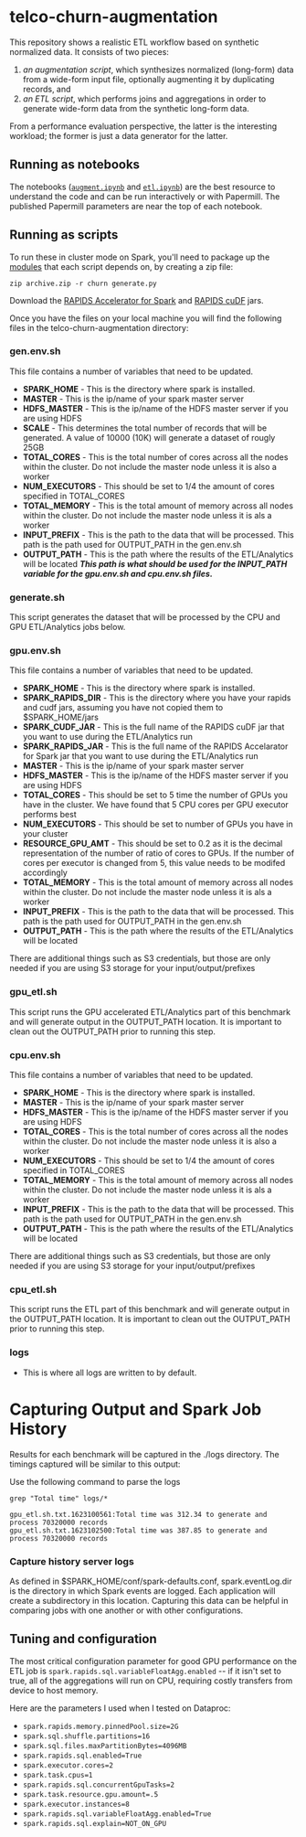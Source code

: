 # telco-churn-augmentation

This repository shows a realistic ETL workflow based on synthetic normalized data.  It consists of two pieces:

1.  _an augmentation script_, which synthesizes normalized (long-form) data from a wide-form input file, optionally augmenting it by duplicating records, and
2. _an ETL script_, which performs joins and aggregations in order to generate wide-form data from the synthetic long-form data.

From a performance evaluation perspective, the latter is the interesting workload; the former is just a data generator for the latter.

## Running as notebooks

The notebooks ([`augment.ipynb`](augment.ipynb) and [`etl.ipynb`](etl.ipynb)) are the best resource to understand the code and can be run interactively or with Papermill.  The published Papermill parameters are near the top of each notebook.

## Running as scripts

To run these in cluster mode on Spark, you'll need to package up the [modules](churn) that each script depends on, by creating a zip file:

`zip archive.zip -r churn generate.py`

Download the [RAPIDS Accelerator for Spark](https://repo1.maven.org/maven2/com/nvidia/rapids-4-spark_2.12/21.06.0/rapids-4-spark_2.12-21.06.0.jar) and [RAPIDS cuDF](https://repo1.maven.org/maven2/ai/rapids/cudf/21.06.1/cudf-21.06.1-cuda11.jar) jars.

Once you have the files on your local machine you will find the following files in the telco-churn-augmentation directory:

### gen.env.sh
This file contains a number of variables that need to be updated.
* **SPARK_HOME** - This is the directory where spark is installed.
* **MASTER** - This is the ip/name of your spark master server
* **HDFS_MASTER** - This is the ip/name of the HDFS master server if you are using HDFS
* **SCALE** - This determines the total number of records that will be generated. A value of 10000 (10K) will generate a dataset of rougly 25GB
* **TOTAL_CORES** - This is the total number of cores across all the nodes within the cluster. Do not include the master node unless it is also a worker
* **NUM_EXECUTORS** - This should be set to 1/4 the amount of cores specified in TOTAL_CORES
* **TOTAL_MEMORY** - This is the total amount of memory across all nodes within the cluster. Do not include the master node unless it is als a worker
* **INPUT_PREFIX** - This is the path to the data that will be processed. This path is the path used for OUTPUT_PATH in the gen.env.sh
* **OUTPUT_PATH** - This is the path where the results of the ETL/Analytics will be located _**This path is what should be used for the INPUT_PATH variable for the gpu.env.sh and cpu.env.sh files.**_

### generate.sh
This script generates the dataset that will be processed by the CPU and GPU ETL/Analytics jobs below.

### gpu.env.sh
This file contains a number of variables that need to be updated.
* **SPARK_HOME** - This is the directory where spark is installed.
* **SPARK_RAPIDS_DIR** - This is the directory where you have your rapids and cudf jars, assuming you have not copied them to $SPARK_HOME/jars
* **SPARK_CUDF_JAR** - This is the full name of the RAPIDS cuDF jar that you want to use during the ETL/Analytics run
* **SPARK_RAPIDS_JAR** - This is the full name of the RAPIDS Accelarator for Spark jar that you want to use during the ETL/Analytics run
* **MASTER** - This is the ip/name of your spark master server
* **HDFS_MASTER** - This is the ip/name of the HDFS master server if you are using HDFS
* **TOTAL_CORES** - This should be set to 5 time the number of GPUs you have in the cluster. We have found that 5 CPU cores per GPU executor performs best
* **NUM_EXECUTORS** - This should be set to number of GPUs you have in your cluster
* **RESOURCE_GPU_AMT** - This should be set to 0.2 as it is the decimal representation of the number of ratio of cores to GPUs. If the number of cores per executor is changed from 5, this value needs to be modifed accordingly
* **TOTAL_MEMORY** - This is the total amount of memory across all nodes within the cluster. Do not include the master node unless it is als a worker
* **INPUT_PREFIX** - This is the path to the data that will be processed. This path is the path used for OUTPUT_PATH in the gen.env.sh
* **OUTPUT_PATH** - This is the path where the results of the ETL/Analytics will be located

There are additional things such as S3 credentials, but those are only needed if you are using S3 storage for your input/output/prefixes

### gpu_etl.sh
This script runs the GPU accelerated ETL/Analytics part of this benchmark and will generate output in the OUTPUT_PATH location. It is important to clean out the OUTPUT_PATH prior to running this step.


### cpu.env.sh
This file contains a number of variables that need to be updated.
* **SPARK_HOME** - This is the directory where spark is installed.
* **MASTER** - This is the ip/name of your spark master server
* **HDFS_MASTER** - This is the ip/name of the HDFS master server if you are using HDFS
* **TOTAL_CORES** - This is the total number of cores across all the nodes within the cluster. Do not include the master node unless it is also a worker
* **NUM_EXECUTORS** - This should be set to 1/4 the amount of cores specified in TOTAL_CORES
* **TOTAL_MEMORY** - This is the total amount of memory across all nodes within the cluster. Do not include the master node unless it is als a worker
* **INPUT_PREFIX** - This is the path to the data that will be processed. This path is the path used for OUTPUT_PATH in the gen.env.sh
* **OUTPUT_PATH** - This is the path where the results of the ETL/Analytics will be located

There are additional things such as S3 credentials, but those are only needed if you are using S3 storage for your input/output/prefixes

### cpu_etl.sh
This script runs the ETL part of this benchmark and will generate output in the OUTPUT_PATH location. It is important to clean out the OUTPUT_PATH prior to running this step.

### logs
* This is where all logs are written to by default.

# Capturing Output and Spark Job History
Results for each benchmark will be captured in the ./logs directory. The timings captured will be similar to this output:

Use the following command to parse the logs
```
grep "Total time" logs/*
```
```
gpu_etl.sh.txt.1623100561:Total time was 312.34 to generate and process 70320000 records
gpu_etl.sh.txt.1623102500:Total time was 387.85 to generate and process 70320000 records
```

### Capture history server logs

As defined in $SPARK_HOME/conf/spark-defaults.conf, spark.eventLog.dir is the directory in which Spark events are logged. Each application will create a subdirectory in this location. Capturing this data can be helpful in comparing jobs with one another or with other configurations.

<!--
There are also script versions of each job: `generate.py` and `do-etl.py`.  Each of these supports some command-line arguments and has online help.

To run these in cluster mode on Spark, you'll need to package up the [modules](churn) that each script depends on, by creating a zip file:

`zip archive.zip -r churn generate.py`

Then you can pass `archive.zip` to your `--py-files` argument.

Here's an example command-line to run the data generator on Google Cloud Dataproc:

```
gcloud dataproc jobs submit pyspark generate.py \
  --py-files=archive.zip --cluster=$MYCLUSTER \
  --project=$MYPROJECT --region=$MYREGION \
  --properties spark.rapids.sql.enabled=False -- \
  --input-file=gs://$MYBUCKET/raw.csv \
  --output-prefix=gs://$MYBUCKET/generated-700m/ \
  --dup-times=100000
```

This will generate 100000 output records for every input record, or roughly 700 million records.  Note that we have disabled the RAPIDS Spark Accelerator plugin; this may be necessary for the data generator.
-->

## Tuning and configuration

The most critical configuration parameter for good GPU performance on the ETL job is `spark.rapids.sql.variableFloatAgg.enabled` -- if it isn't set to true, all of the aggregations will run on CPU, requiring costly transfers from device to host memory.

Here are the parameters I used when I tested on Dataproc:

- `spark.rapids.memory.pinnedPool.size=2G`
- `spark.sql.shuffle.partitions=16`
- `spark.sql.files.maxPartitionBytes=4096MB`
- `spark.rapids.sql.enabled=True`
- `spark.executor.cores=2`
- `spark.task.cpus=1`
- `spark.rapids.sql.concurrentGpuTasks=2`
- `spark.task.resource.gpu.amount=.5`
- `spark.executor.instances=8`
- `spark.rapids.sql.variableFloatAgg.enabled=True`
- `spark.rapids.sql.explain=NOT_ON_GPU`
